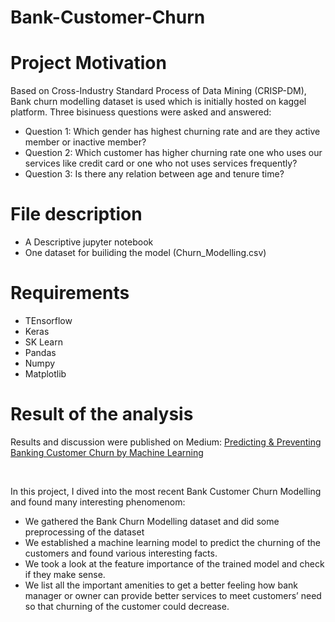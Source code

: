 # Bank-Customer-Churn
<h1> Project Motivation </h1>

<p> 
  Based on Cross-Industry Standard Process of Data Mining (CRISP-DM), Bank churn modelling dataset is used which is initially hosted on kaggel platform. Three bisinuess questions were asked and answered:
  </p>
  
 <ul>
  <li>Question 1: Which gender has highest churning rate and are they active member or inactive member?</li>
  <li>
Question 2: Which customer has higher churning rate one who uses our services like credit card or one who not uses services frequently?</li>
  <li>Question 3: Is there any relation between age and tenure time? </li>
  </ul>
  
  <h1> File description</h1>
  <ul>
  <li>A Descriptive jupyter notebook</li>
  <li> One dataset for builiding the model (Churn_Modelling.csv)</li>
  </ul>
  <h1> Requirements</h1>
  <ul>
  <li>  TEnsorflow</li>
   <li> Keras</li>
   <li> SK Learn</li>
   <li> Pandas</li>
   <li> Numpy</li>
  <li>Matplotlib </li>
  </ul>
  <h1> Result of the analysis </h1>
  <p> Results and discussion were published on Medium: <a href = 'https://medium.com/@jaffarjawed/predicting-preventing-banking-customer-churn-by-machine-learning-ee17eee32256'>Predicting & Preventing Banking Customer Churn by Machine Learning </a></p> <br>
  <p> In this project, I dived into the most recent Bank Customer Churn Modelling  and found many interesting phenomenom: </p>
   <ul>
  <li>We gathered the Bank Churn Modelling dataset and did some preprocessing of the dataset</li>
  <li>
We established a machine learning model to predict the churning of the customers and found various interesting facts.</li>
  <li>We took a look at the feature importance of the trained model and check if they make sense.</li>
  <li>We list all the important amenities to get a better feeling how bank manager or owner can  provide better services to meet customers’ need so that churning of the customer could decrease.</li>
  </ul>
